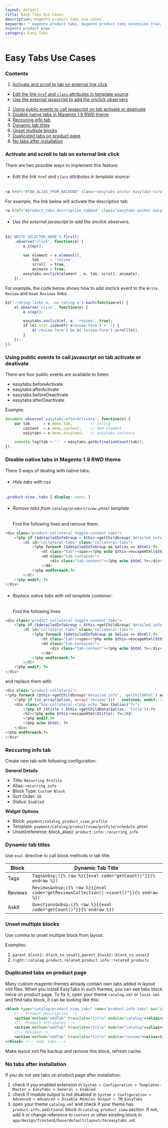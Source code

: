 ```yaml
---
layout: default
title: Easy Tabs Use Cases
description: magento product tabs use cases
keywords: " magento product tabs, magento product tabs extension free, add tabs
magento product page "
category: Easy Tabs
---
```


# Easy Tabs Use Cases

### Contents

1. [Activate and scroll to tab on external link click](#activate-and-scroll-to-tab-on-external-link-click)
* [Edit the link `href` and `class` attributes in template source](#edit-the-link-href-and-class-attributes-in-template-source)
* [Use the external javascript to add the onclick observers](#use-the-external-javascript-to-add-the-onclick-observers)
2. [Using public events to call javascript on tab activate or deativate](#using-public-events-to-call-javascript-on-tab-activate-or-deativate)
3. [Disable native tabs in Magento 1.9 RWD theme](#disable-native-tabs-in-magento-19-rwd-theme)
4. [Reccuring info tab](#reccuring-info-tab)
5. [Dynamic tab titles](#dynamic-tab-titles)
6. [Unset multiple blocks](#unset-multiple-blocks)
7. [Duplicated tabs on product page](#duplicated-tabs-on-product-page)
8. [No tabs after installation](#no-tabs-after-installation)

### Activate and scroll to tab on external link click

There are two possible ways to implement this feature:

 - ###### Edit the link `href` and `class` attributes in template source:

```html
<a href="#TAB_ALIAS_FROM_BACKEND" class="easytabs-anchor easytabs-scroll easytabs-animate">Description</a>
```
For example, the link below will activate the description tab:

```html
<a href="#product_tabs_description_tabbed" class="easytabs-anchor easytabs-scroll easytabs-animate">Description</a>
```

 - ###### Use the external javascript to add the onclick observers.

```js
$$('WRITE_SELECTOR_HERE').first()
    .observe('click', function(e) {
        e.stop();

        var element = e.element(),
            tab     = 'review',
            scroll  = true,
            animate = true;
        easytabs.onclick(element , e, tab, scroll, animate);
    });
```

For example, the code below shows how to add onclick event to the `Write Review` and `Read Reviews` links:

```js
$$('.rating-links a, .no-rating a').each(function(el) {
    el.observe('click', function(e) {
        e.stop();

        easytabs.onclick(el, e, 'review', true);
        if (el.href.indexOf('#review-form') > -1) {
            $('review-form') && $('review-form').scrollTo();
        }
    });
});
```

### Using public events to call javascript on tab activate or deativate

There are four public events are available to listen:

  * easytabs:beforeActivate
  * easytabs:afterActivate
  * easytabs:beforeDeactivate
  * easytabs:afterDeactivate

Example:

```js
document.observe('easytabs:afterActivate', function(e) {
    var tab      = e.memo.tab,        // string
        content  = e.memo.content,    // dom element
        easytabs = e.memo.easytabs;   // easytabs instance

    console.log(tab + ':' + easytabs.getActivationCount(tab));
});
```

### Disable native tabs in Magento 1.9 RWD theme

There 3 ways of dealing with native tabs:

- ###### Hide tabs with css

```css
.product-view .tabs { display: none; }
```

- ###### Remove tabs from `catalog/product/view.phtml` template

  Find the following lines and remove them:

```php
<div class="product-collateral toggle-content tabs">
    <?php if ($detailedInfoGroup = $this->getChildGroup('detailed_info', 'getChildHtml')):?>
        <dl id="collateral-tabs" class="collateral-tabs">
            <?php foreach ($detailedInfoGroup as $alias => $html):?>
                <dt class="tab"><span><?php echo $this->escapeHtml($this->getChildData($alias, 'title')) ?></span></dt>
                <dd class="tab-container">
                    <div class="tab-content"><?php echo $html ?></div>
                </dd>
            <?php endforeach;?>
        </dl>
    <?php endif; ?>
</div>
```

- ###### Replace native tabs with old template container:

  Find the following lines:

```php
<div class="product-collateral toggle-content tabs">
    <?php if ($detailedInfoGroup = $this->getChildGroup('detailed_info', 'getChildHtml')):?>
        <dl id="collateral-tabs" class="collateral-tabs">
            <?php foreach ($detailedInfoGroup as $alias => $html):?>
                <dt class="tab"><span><?php echo $this->escapeHtml($this->getChildData($alias, 'title')) ?></span></dt>
                <dd class="tab-container">
                    <div class="tab-content"><?php echo $html ?></div>
                </dd>
            <?php endforeach;?>
        </dl>
    <?php endif; ?>
</div>
```

  and replace them with:

```php
<div class="product-collateral">
<?php foreach ($this->getChildGroup('detailed_info', 'getChildHtml') as $alias => $html):?>
    <?php if (in_array($alias, array('reviews'))) : continue; endif; // use this to skip some tabs ?>
    <div class="box-collateral <?php echo "box-{$alias}"?>">
        <?php if ($title = $this->getChildData($alias, 'title')):?>
        <h2><?php echo $this->escapeHtml($title); ?></h2>
        <?php endif;?>
        <?php echo $html; ?>
    </div>
<?php endforeach;?>
</div>
```

### Reccuring info tab

Create new tab with following configuration:

**General Details**

* Title: `Recurring Profile`
* Alias: `recurring_info`
* Block Type: `Custom Block`
* Sort Order: `10`
* Status: `Enabled`

**Widget Options**

* Block: `payment/catalog_product_view_profile`
* Template: `payment/catalog/product/view/profile/schedule.phtml`
* Unset(reference::block_alias): `product.info::recurring_info`

### Dynamic tab titles

Use `eval` directive to call block methods in tab title.

Block    | Dynamic Tab Title
---------| -----------------------------
Tags     | `Tags&nbsp;({% raw %}{{eval code="getCount()"}}{% endraw %})`
Reviews  | `Reviews&nbsp;({% raw %}{{eval code="getReviewsCollection()->count()"}}{% endraw %})`
Askit    | `Questions&nbsp;({% raw %}{{eval code="getCount()"}}{% endraw %})`

### Unset multiple blocks

Use comma to unset multiple block from layout.

Examples:

1. `parent_block1::block_to_unset1,parent_block2::block_to_unset2`
2. `right::catalog.product.related,product.info::related_products`

### Duplicated tabs on product page

Many custom magento themes already contain own tabs added in layout xml files. When you install EasyTabs in such themes, you can see tabs block twice on product page. To fix it, open your theme `catalog.xml` or `local.xml` and find tabs block, it can be looking like this:

```xml
<block type="catalog/product_view_tabs" name="product.info.tabs" as="info_tabs" template="catalog/product/view/tabs.phtml" >
    <!-- Product description -->
    <action method="addTab" translate="title" module="catalog"><alias>description</alias><title>Product Description</title><block>catalog/product_view_description</block><template>catalog/product/view/description.phtml</template></action>
    <!-- Product attributes -->
    <action method="addTab" translate="title" module="catalog"><alias>additional</alias><title>Additional Information</title><block>catalog/product_view_attributes</block><template>catalog/product/view/attributes.phtml</template></action>
    <!-- Reviews-->
    <action method="addTab" translate="title" module="review"><alias>tabreviews</alias><title>Reviews</title><block>advancedreviews/product_reviews</block><template>advancedreviews/product/reviews.phtml</template></action>
</block> <!-- end: tabs -->
```

Make layout xml file backup and remove this block, refresh cache.

### No tabs after installation

If you do not see tabs on product page after installation:

1. check if you enabled extension in `System > Configuration > Templates-Master > EasyTabs > General > Enabled`
2. check if module output is not disabled in `System > Configuration > Advanced > Advanced > Disable Modules Output > TM_EasyTabs`
3. open your theme `catalog.xml` and check if your theme has `product.info.additional` block in `catalog_product_view` section. If not, add it or change reference to `content` or other existing block in `app/design/frontend/base/default/layout/tm/easytabs.xml`